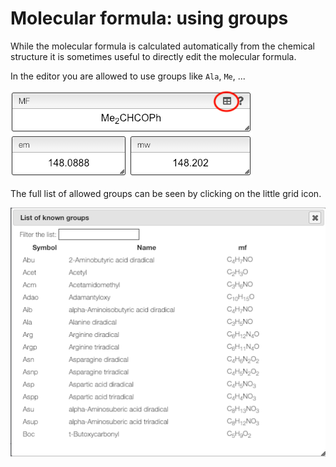 # Molecular formula: using groups

While the molecular formula is calculated automatically from the chemical structure it is sometimes useful to directly edit the molecular formula.

In the editor you are allowed to use groups like `Ala`, `Me`, ...

![](groups.png)

The full list of allowed groups can be seen by clicking on the little grid icon.

![](list.png)

